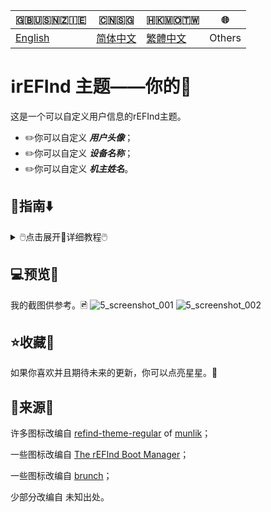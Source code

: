 🇬🇧🇺🇸🇳🇿🇮🇪|🇨🇳🇸🇬|🇭🇰🇲🇴🇹🇼|🌐
|----|----|----|----
|[English](https://github.com/1457384613gh/rEFInd-theme-named-Yours) | [简体中文](https://github.com/1457384613gh/rEFInd-theme-named-Yours/blob/main/%E8%87%AA%E8%BF%B0%E6%96%87%E4%BB%B6.md) | [繁體中文](https://github.com/1457384613gh/rEFInd-theme-named-Yours/blob/main/%E7%B9%81%E4%BD%93%E4%B8%AD%E6%96%87.md)|Others

# ℹ️rEFInd 主题——你的🪪
这是一个可以自定义用户信息的rEFInd主题。
 - ✏️你可以自定义 ***用户头像***；
 - ✏️你可以自定义 ***设备名称***；
 - ✏️你可以自定义 ***机主姓名***。

## 🧭指南⬇️
<details>
  <summary>🖱️点击展开📖详细教程🖱️</summary>
  
  ### ❗️注意!❕
   - #如果你有 **chromeOS on BrunchFramework**, 一定要阅读 📁THIS，
  <details>
    <summary>🖱️📂THIS🖱️</summary>
    
# 如何用 Brunch 引导 chromeOS❓️
- 找到 `#name#.img.grub.txt`。🔎
- 打开并且复制文本。📄

![image](https://user-images.githubusercontent.com/69227436/168550855-2ec72ae0-7dcc-4421-b29f-4951989c94fe.png)

- 在下载的文件中找到 `/EFI/brunch/menuentry.cfg`。🔎

![image](https://user-images.githubusercontent.com/69227436/168551825-bbdb9b11-0ddf-4b3e-93b3-726f91a5dc55.png)

- 打开并且粘贴在那里。📋︎

![image](https://user-images.githubusercontent.com/69227436/168553154-bb4cb0fb-728f-4301-8e12-8b1527325ec6.png)

然后就可以用 Brunch 引导 Chrome OS了。👌

![image](https://user-images.githubusercontent.com/69227436/168552782-273550f9-43a3-4f6d-9638-5dd5025cd9e3.png)

![image](https://user-images.githubusercontent.com/69227436/168554286-8e7991c2-3892-4b7b-80b3-95756e2580da.png)
  </details>
  
  - #如果你有 OpenCore, 你定要设置 `LauncherOption=System`。
  - #如果你有 Bliss OS, `/EFI/android` 应该被重命名为 `/EFI/blissos` 。
  - #如果你有 prime os, `/EFI/android` 应该被重命名为 `/EFI/prime` 。
  - #如果你有 Phoenix OS Darkmatter, `/EFI/android` 应该被重命名为 `/EFI/darkmatter` 。
  - #如果你有 ventoy, `VTOY: /EFI/BOOT` 应该被重命名为 `VTOY: /EFI/VENTOY` 。
  - #如果你的U盘里有微PE工具箱，`U盘：/EFI/BOOT` 应该被重命名为 `U盘：/EFI/WEPE` 。
  
### ⬇️下载最新的 `.vhdx` 或者 `.zip`
1. 进入 🔗[Releases](https://github.com/1457384613gh/rEFInd-theme-named-Yours/releases) 下载。
  <details>
    <summary>🖱️💾使用 📂`.vhdx`🖱️</summary>
   
- `.vhdx` 能够被 hyper-V 使用；你可以通过 hyper-V 预览。
- 你可以用 Windows 10 及以上版本 挂载 `.vhdx` 用以编辑配置或者复制文件。
- 该分辨率为 1024×768。
![image](https://user-images.githubusercontent.com/69227436/166185140-c74909ee-31b5-4dd4-9716-13b1073a9504.png)
  </details>
  <details>
    <summary>🖱️📦️使用 📂`.zip`🖱️</summary>
    
    - `.zip` 的使用 易如反掌。
    - 该分辨率为 1920×1080。
  </details>
 
  ### 🖦设置分辨率，选择鼠标或者触屏
  #1.5 挂载`.vhdx`。💾
  
  #1.5 解包`.zip`。✂️
  
  🖥️2. 编辑 `\EFI\refind\themes\Yours\theme.conf`，🖉
  
  🖳#2. (旧设备编辑 `\EFI\boot\themes\Yours\theme.conf`，)🖉
  
  - 用以设置分辨率；🖥️
  - 用以选择鼠标或者触屏。🖱️
  
  ![image](https://user-images.githubusercontent.com/69227436/164884137-91064754-2100-4f7b-8fa7-57a37b833164.png)
  
  ### 📝设置用户头像、设备名称和机主姓名
  - 你可以使用 Microsoft Office 2021+；
  - 你可以使用 Adobe Photoshop。
  <details>
    <summary>🖱️使用 📂 Microsoft Office 2021+🖱️</summary>
    
    🖥️3. 用 Microsoft Office 2021 及以上版本打开 `\EFI\refind\themes\Yours\banners\$resolution\BannerEditor.pptx`，
    
    🖳#3. (旧设备打开 `\EFI\boot\themes\Yours\banners\$resolution\BannerEditor.pptx`，)
    
    ![image](https://user-images.githubusercontent.com/69227436/164608436-e3b76607-7b73-4016-be0b-ec3c23ae9012.png)
    - 用以设置用户头像；🖉
    - 用以设置设备名称；🖉
    - 用以设置机主姓名。🖉
    
    ![image](https://user-images.githubusercontent.com/69227436/164615647-597163f7-4021-4ae5-922f-7fef1ce521bb.png)
    4. 导出为PNG并且覆盖 BannerEditor.png。🖻
   
    ![image](https://user-images.githubusercontent.com/69227436/164616497-d3ca3e4a-f231-4fc2-99ac-587a32c09453.png)
  </details>
  <details>
    <summary>🖱️使用 📂 Adobe Photoshop🖱️</summary>
    
    - #（当然，你也能使用[PS网页版](https://ps.gaoding.com/#/)。）
   
    🖥️3. 用 Adobe Photoshop 打开 `\EFI\refind\themes\Yours\banners\$resolution\BannerEditor.psd`，

    🖳#3. (旧设备打开 `\EFI\boot\themes\Yours\banners\$resolution\BannerEditor.psd`，)
    
    - 用以设置用户头像；🖉
    - 用以设置设备名称；🖉
    - 用以设置机主姓名。🖉
    
    ![image](https://user-images.githubusercontent.com/69227436/164608548-03b00cf6-4c88-489e-878a-aec8f328f1ce.png)
    4. 导出为PNG并且覆盖 BannerEditor.png。🖻
  </details>
  <details>
    <summary>🖱️如果你没有📂这些🗚字体🖱️</summary>
    
    - 🗚`Agency FB`是`The Device`的字体
    - 🗚`French Script MT`是`your name`的字体
    - 🗚`Calibri`是`蓝色 “of”`的字体
    
    #4.5 🧩你可以下载并且安装[这些字体](https://github.com/1457384613gh/rEFInd-theme-named-Yours/releases/tag/Fonts-0.2)。🔗

    #4.5 挑选其他你喜欢的字体。❤️
  </details>
 
  ### 🖴修改ESP分区🗃️
  🖥️5. 新设备复制 refind 文件夹到 `ESP: /EFI/`。📋️

  🖳#5. 旧设备复制 boot 文件夹到 `ESP: /EFI/`。📋️
  
  ### ➕添加启动项👢
  6. 通过 UEFI BIOS setup。⚙️
</details>
 
## 💻️预览👀
我的截图供参考。🖻
![5_screenshot_001](https://user-images.githubusercontent.com/69227436/166140209-6f2c14b6-1e0c-4f29-8cae-74b85285fb1d.png)
![5_screenshot_002](https://user-images.githubusercontent.com/69227436/166140211-fc94ed16-946b-4974-9cb5-0945c276cfcf.png)

## ⭐收藏🌟
如果你喜欢并且期待未来的更新，你可以点亮星星。💫

## 🎉来源🎊
许多图标改编自 [refind-theme-regular](https://github.com/munlik/refind-theme-regular) of [munlik](https://github.com/munlik)；

一些图标改编自 [The rEFInd Boot Manager](http://www.rodsbooks.com/refind/)；

一些图标改编自 [brunch](https://github.com/sebanc/brunch/)；

少部分改编自 未知出处。
